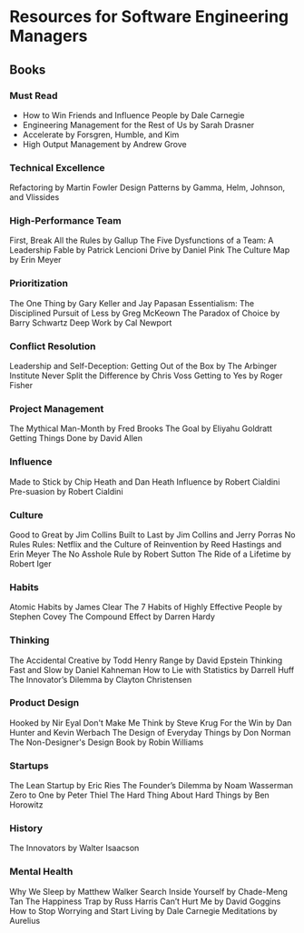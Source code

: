 # Resources for Software Engineering Managers
## Books
### Must Read
* How to Win Friends and Influence People by Dale Carnegie  
* Engineering Management for the Rest of Us by Sarah Drasner  
* Accelerate by Forsgren, Humble, and Kim
* High Output Management by Andrew Grove

### Technical Excellence
Refactoring by Martin Fowler
Design Patterns by Gamma, Helm, Johnson, and Vlissides

### High-Performance Team
First, Break All the Rules by Gallup
The Five Dysfunctions of a Team: A Leadership Fable by Patrick Lencioni
Drive by Daniel Pink
The Culture Map by Erin Meyer

### Prioritization
The One Thing by Gary Keller and Jay Papasan
Essentialism: The Disciplined Pursuit of Less by Greg McKeown
The Paradox of Choice by Barry Schwartz
Deep Work by Cal Newport

### Conflict Resolution
Leadership and Self-Deception: Getting Out of the Box by The Arbinger Institute
Never Split the Difference by Chris Voss
Getting to Yes by Roger Fisher

### Project Management
The Mythical Man-Month by Fred Brooks
The Goal by Eliyahu Goldratt
Getting Things Done by David Allen

### Influence
Made to Stick by Chip Heath and Dan Heath
Influence by Robert Cialdini
Pre-suasion by Robert Cialdini

### Culture
Good to Great by Jim Collins
Built to Last by Jim Collins and Jerry Porras
No Rules Rules: Netflix and the Culture of Reinvention by Reed Hastings and Erin Meyer
The No Asshole Rule by Robert Sutton
The Ride of a Lifetime by Robert Iger

### Habits
Atomic Habits by James Clear
The 7 Habits of Highly Effective People by Stephen Covey
The Compound Effect by Darren Hardy

### Thinking
The Accidental Creative by Todd Henry
Range by David Epstein
Thinking Fast and Slow by Daniel Kahneman
How to Lie with Statistics by Darrell Huff
The Innovator’s Dilemma by Clayton Christensen

### Product Design
Hooked by Nir Eyal
Don't Make Me Think by Steve Krug
For the Win by Dan Hunter and Kevin Werbach
The Design of Everyday Things by Don Norman
The Non-Designer's Design Book by Robin Williams

### Startups
The Lean Startup by Eric Ries
The Founder’s Dilemma by Noam Wasserman
Zero to One by Peter Thiel
The Hard Thing About Hard Things by Ben Horowitz

### History
The Innovators by Walter Isaacson

### Mental Health
Why We Sleep by Matthew Walker
Search Inside Yourself by Chade-Meng Tan
The Happiness Trap by Russ Harris
Can’t Hurt Me by David Goggins
How to Stop Worrying and Start Living by Dale Carnegie
Meditations by Aurelius
